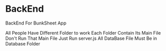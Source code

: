 # BackEnd
BackEnd For BunkSheet App

All People Have Different Folder to work 
Each Folder Contain Its Main File
Don't Run That Main File
Just Run server.js
All DataBase File Must Be in Database Folder

